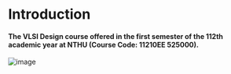 # Introduction

#### The VLSI Design course offered in the first semester of the 112th academic year at NTHU (Course Code: 11210EE 525000).  
![image](https://github.com/user-attachments/assets/ec6289ff-4a30-4cca-94e9-640cf255b0cd )
